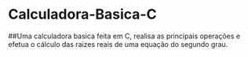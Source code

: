 # Calculadora-Basica-C
##Uma calculadora basica feita em C, realisa as principais operações e efetua o cálculo das raizes reais de uma equação do segundo grau.
